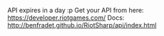 API expires in a day :p
Get your API from here: https://developer.riotgames.com/
Docs: http://benfradet.github.io/RiotSharp/api/index.html
